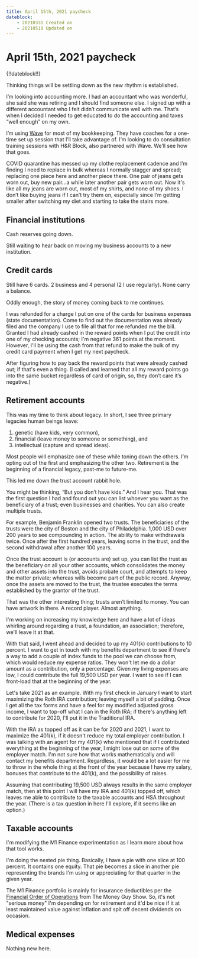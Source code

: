 ```yaml
---
title: April 15th, 2021 paycheck
dateblock:
    - 20210331 Created on
    - 20210510 Updated on
---
```


# April 15th, 2021 paycheck

{!!dateblock!!}

Thinking things will be settling down as the new rhythm is established.

I’m looking into accounting more. I had an accountant who was wonderful, she said she was retiring and I should find someone else. I signed up with a different accountant who I felt didn’t communicate well with me. That’s when I decided I needed to get educated to do the accounting and taxes “well enough” on my own.

I’m using [Wave](https://www.waveapps.com) for most of my bookkeeping. They have coaches for a one-time set up session that I’ll take advantage of. I’m looking to do consultation training sessions with H&R Block, also partnered with Wave. We’ll see how that goes.

COVID quarantine has messed up my clothe replacement cadence and I’m finding I need to replace in bulk whereas I normally stagger and spread; replacing one piece here and another piece there. One pair of jeans gets worn out, buy new pair...a while later another pair gets worn out. Now it's like all my jeans are worn out, most of my shirts, and none of my shoes. I don’t like buying jeans if I can’t try them on, especially since I’m getting smaller after switching my diet and starting to take the stairs more.

## Financial institutions

Cash reserves going down.

Still waiting to hear back on moving my business accounts to a new institution.

## Credit cards

Still have 6 cards. 2 business and 4 personal (2 I use regularly). None carry a balance.

Oddly enough, the story of money coming back to me continues.

I was refunded for a charge I put on one of the cards for business expenses (state documentation). Come to find out the documentation was already filed and the company I use to file all that for me refunded me the bill. Granted I had already cashed in the reward points when I put the credit into one of my checking accounts; I'm negative 361 points at the moment. However, I'll be using the cash from that refund to make the bulk of my credit card payment when I get my next paycheck.

After figuring how to pay back the reward points that were already cashed out; if that's even a thing. (I called and learned that all my reward points go into the same bucket regardless of card of origin, so, they don’t care it’s negative.)

## Retirement accounts

This was my time to think about legacy. In short, I see three primary legacies human beings leave:

1. genetic (have kids, very common),
2. financial (leave money to someone or something), and
3. intellectual (capture and spread ideas).

Most people will emphasize one of these while toning down the others. I’m opting out of the first and emphasizing the other two. Retirement is the beginning of a financial legacy, past-me to future-me.

This led me down the trust account rabbit hole.

You might be thinking, “But you don’t have kids.” And I hear you. That was the first question I had and found out you can list whoever you want as the beneficiary of a trust; even businesses and charities. You can also create multiple trusts.

For example, Benjamin Franklin opened two trusts. The beneficiaries of the trusts were the city of Boston and the city of Philadelphia. 1,000 USD over 200 years to see compounding in action. The ability to make withdrawals twice. Once after the first hundred years, leaving some in the trust, and the second withdrawal after another 100 years.

Once the trust account is (or accounts are) set up, you can list the trust as the beneficiary on all your other accounts, which consolidates the money and other assets into the trust, avoids probate court, and attempts to keep the matter private; whereas wills become part of the public record. Anyway, once the assets are moved to the trust, the trustee executes the terms established by the grantor of the trust.

That was the other interesting thing; trusts aren’t limited to money. You can have artwork in there. A record player. Almost anything.

I'm working on increasing my knowledge here and have a lot of ideas whirling around regarding a trust, a foundation, an association; therefore, we'll leave it at that.

With that said, I went ahead and decided to up my 401(k) contributions to 10 percent. I want to get in touch with my benefits department to see if there's a way to add a couple of index funds to the pool we can choose from, which would reduce my expense ratios. They won't let me do a dollar amount as a contribution, only a percentage. Given my living expenses are low, I could contribute the full 19,500 USD per year. I want to see if I can front-load that at the beginning of the year.

Let's take 2021 as an example. With my first check in January I want to start maximizing the Roth IRA contribution; leaving myself a bit of padding. Once I get all the tax forms and have a feel for my modified adjusted gross income, I want to top-off what I can in the Roth IRA; if there's anything left to contribute for 2020, I'll put it in the Traditional IRA.

With the IRA as topped off as it can be for 2020 and 2021, I want to maximize the 401(k), if it doesn't reduce my total employer contribution. I was talking with an agent for my 401(k) who mentioned that if I contributed everything at the beginning of the year, I might lose out on some of the employer match. I'm not sure how that works mathematically and will contact my benefits department. Regardless, it would be a lot easier for me to throw in the whole thing at the front of the year because I have my salary, bonuses that contribute to the 401(k), and the possibility of raises.

Assuming that contributing 19,500 USD always results in the same employer match, then at this point I will have my IRA and 401(k) topped off, which leaves me able to contribute to the taxable accounts and HSA throughout the year. (There is a tax question in here I'll explore, if it seems like an option.)

## Taxable accounts

I'm modifying the M1 Finance experimentation as I learn more about how that tool works.

I'm doing the nested pie thing. Basically, I have a pie with one slice at 100 percent. It contains one equity. That pie becomes a slice in another pie representing the brands I'm using or appreciating for that quarter in the given year.

The M1 Finance portfolio is mainly for insurance deductibles per the [Financial Order of Operations](https://www.moneyguy.com/resources/) from The Money Guy Show. So, it's not "serious money" I'm depending on for retirement and it'd be nice if it at least maintained value against inflation and spit off decent dividends on occasion.

## Medical expenses

Nothing new here.

